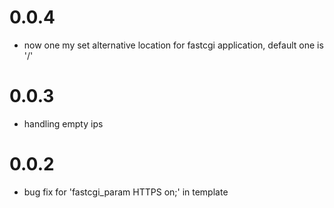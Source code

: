 0.0.4
===
- now one my set alternative location for fastcgi application, default one is '/'

0.0.3
===
- handling empty ips

0.0.2
===
- bug fix for 'fastcgi_param  HTTPS on;' in template
